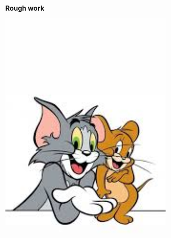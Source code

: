 ## Rough work

<div align="center">
  <img src="./public/left.jpg" alt="img" width="900"/>
</div>



